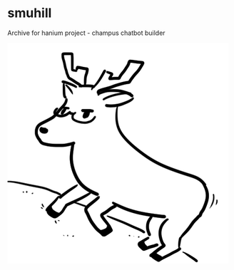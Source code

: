 # smuhill
Archive for hanium project - champus chatbot builder


![](https://github.com/Hanswind/smuhill/blob/master/Web%20Files/Objects/smuhill_illust.png)
